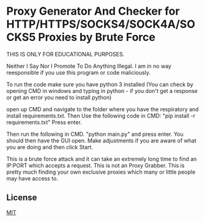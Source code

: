 # Proxy Generator And Checker for HTTP/HTTPS/SOCKS4/SOCK4A/SOCKS5 Proxies by Brute Force

THIS IS ONLY FOR EDUCATIONAL PURPOSES. 

Neither I Say Nor I Promote To Do Anything Illegal. I am in no way reesponsible if you use this program or code maliciously.

To run the code make sure you have python 3 installed (You can check by opening CMD in windows and typing in python - if you don't get a response or get an error you need to install python)

open up CMD and navigate to the folder where you have the respiratory and install requirements.txt. 
Then Use the following code in CMD: "pip install -r requirements.txt" Press enter.

Then run the following in CMD. "python main.py" and press enter. You should then have the GUI open. Make adjustments if you are aware of what you are doing and then click Start.

This is a brute force attack and it can take an extremely long time to find an IP:PORT which accepts a request. This is not an Proxy Grabber. This is pretty much finding your own exclusive proxies which many or little people may have access to.



## License

[MIT](https://choosealicense.com/licenses/mit/)


